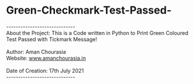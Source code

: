 # Green-Checkmark-Test-Passed-
-----------------------------<br />
About the Project: This is a Code written in Python to Print Green Coloured Test Passed with Tickmark Message!<br />
<br />
Author: Aman Chourasia<br />
Website: www.amanchourasia.in<br />
<br />
Date of Creation: 17th July 2021<br />
-----------------------------<br />
